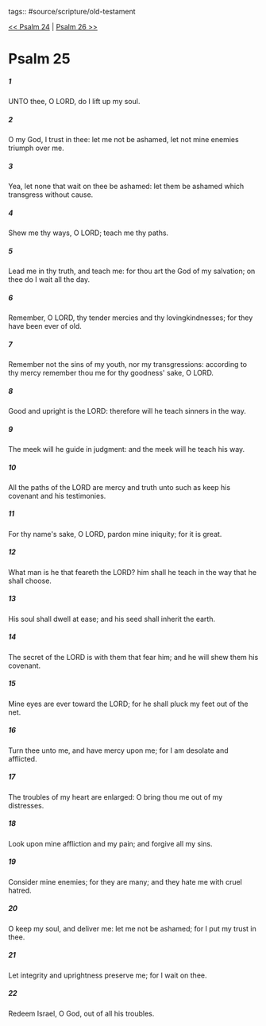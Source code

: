 tags:: #source/scripture/old-testament

[<< Psalm 24](/Old_Testament/19_Psalms/Psalm_24.md) | [Psalm 26 >>](/Old_Testament/19_Psalms/Psalm_26.md)

# Psalm 25

##### 1

UNTO thee, O LORD, do I lift up my soul.

##### 2

O my God, I trust in thee: let me not be ashamed, let not mine enemies triumph over me.

##### 3

Yea, let none that wait on thee be ashamed: let them be ashamed which transgress without cause.

##### 4

Shew me thy ways, O LORD; teach me thy paths.

##### 5

Lead me in thy truth, and teach me: for thou art the God of my salvation; on thee do I wait all the day.

##### 6

Remember, O LORD, thy tender mercies and thy lovingkindnesses; for they have been ever of old.

##### 7

Remember not the sins of my youth, nor my transgressions: according to thy mercy remember thou me for thy goodness' sake, O LORD.

##### 8

Good and upright is the LORD: therefore will he teach sinners in the way.

##### 9

The meek will he guide in judgment: and the meek will he teach his way.

##### 10

All the paths of the LORD are mercy and truth unto such as keep his covenant and his testimonies.

##### 11

For thy name's sake, O LORD, pardon mine iniquity; for it is great.

##### 12

What man is he that feareth the LORD? him shall he teach in the way that he shall choose.

##### 13

His soul shall dwell at ease; and his seed shall inherit the earth.

##### 14

The secret of the LORD is with them that fear him; and he will shew them his covenant.

##### 15

Mine eyes are ever toward the LORD; for he shall pluck my feet out of the net.

##### 16

Turn thee unto me, and have mercy upon me; for I am desolate and afflicted.

##### 17

The troubles of my heart are enlarged: O bring thou me out of my distresses.

##### 18

Look upon mine affliction and my pain; and forgive all my sins.

##### 19

Consider mine enemies; for they are many; and they hate me with cruel hatred.

##### 20

O keep my soul, and deliver me: let me not be ashamed; for I put my trust in thee.

##### 21

Let integrity and uprightness preserve me; for I wait on thee.

##### 22

Redeem Israel, O God, out of all his troubles.

